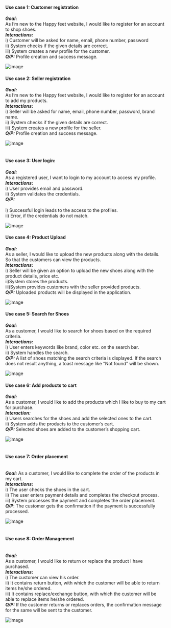 #### **Use case 1: Customer registration** 
 **_Goal_:** <br>
As I’m new to the Happy feet website, I would like to register for an account to shop shoes. <br>
**_Interactions:_** <br>
i) Customer will be asked for name, email, phone number, password <br>
ii) System checks if the given details are correct. <br>
iii) System creates a new profile for the customer. <br>
_**_O/P_:**_ Profile creation and success message. <br>

![image](https://github.com/asrithadaida/GDP_ECommerce_Project/assets/137849928/265b667a-a534-4a12-8392-3dfa4b77e0e1)

#### **Use case 2: Seller registration** 
**_Goal:_ <br>**
As I’m new to the Happy feet website, I would like to register for an account to add my products. <br>
**_Interactions:_** <br>
i) Seller will be asked for name, email, phone number, password, brand name. <br>
ii) System checks if the given details are correct. <br>
iii) System creates a new profile for the seller. 
<br> _**O/P:**_ Profile creation and success message. <br>

![image](https://github.com/asrithadaida/GDP_ECommerce_Project/assets/137849928/f2a23af5-f4eb-4de1-8ec4-38bce58681e8)


#### <br>**Use case 3: User login:**
**_Goal:_**
<br>As a registered user, I want to login to my account to access my profile.
<br>**_Interactions:_**
<br> i) User provides email and password.
<br> ii) System validates the credentials.
<br>**_O/P:_**	 
<br>i) Successful login leads to the access to the profiles.
<br>ii) Error, if the credentials do not match.

![image](https://github.com/asrithadaida/GDP_ECommerce_Project/assets/137849928/9819bab7-955b-4753-b2a1-5399627f2a32)

#### **Use case 4: Product Upload**
**_Goal:_**
<br>As a seller, I would like to upload the new products along with the details. So that the customers can view the products.
<br> **_Interactions:_**
<br> i) Seller will be given an option to upload the new shoes along with the product details, price etc.
<br> ii)System stores the products.
<br> iii)System provides customers with the seller provided products.
<br>**_O/P:_** Uploaded products will be displayed in the application.

![image](https://github.com/asrithadaida/GDP_ECommerce_Project/assets/137849928/ed9d0ed0-95bc-46e1-998d-b80ad456ba54)


#### **Use case 5: Search for Shoes**
**_Goal:_**
<br>As a customer, I would like to search for shoes based on the required criteria.
<br>**_Interactions:_** <br>
i) User enters keywords like brand, color etc. on the search bar. <br>
ii) System handles the search.
<br>**_O/P:_** A list of shoes matching the search criteria is displayed. If the search does not result anything, a toast message like “Not found” will be shown.

![image](https://github.com/asrithadaida/GDP_ECommerce_Project/assets/137849928/3c46ecca-2b38-4506-a1f4-a976e8a4181a)


#### **Use case 6: Add products to cart**
**_Goal:_**
<br>As a customer, I would like to add the products which I like to buy to my cart for purchase.
<br>**_Interaction:_** <br>
i)  Users searches for the shoes and add the selected ones to the cart. <br>
ii) System adds the products to the customer’s cart. 
<br>**_O/P:_** Selected shoes are added to the customer’s shopping cart.

![image](https://github.com/asrithadaida/GDP_ECommerce_Project/assets/137849928/df527800-f5f5-489f-b22e-4942fbf84a3a)


#### <br>**Use case 7: Order placement**
<br>**_Goal:_** As a customer, I would like to complete the order of the products in my cart.
<br>**_Interactions:_** <br>
i)  The user checks the shoes in the cart. <br>
ii) The user enters payment details and completes the checkout process. <br>
iii) System processes the payment and completes the order placement.
<br>**_O/P_**: The customer gets the confirmation if the payment is successfully processed.

![image](https://github.com/asrithadaida/GDP_ECommerce_Project/assets/137849928/67f3995b-7b68-4353-a3b4-ab8a6d3ad99a)

#### <br>**Use case 8: Order Management**
<br>**_Goal:_** 
<br>As a customer, I would like to return or replace the product I have purchased.
<br>**_Interactions:_** <br>
i)  The customer can view his order. <br>
ii) It contains return button, with which the customer will be able to return items he/she ordered. <br>
iii) It contains replace/exchange button, with which the customer will be able to replace items he/she ordered.<br>
**_O/P:_** If the customer returns or replaces orders, the confirmation message for the same will be sent to the customer.

![image](https://github.com/asrithadaida/GDP_ECommerce_Project/assets/137849928/5c5f32dd-73f0-42fd-97ee-149c6f992f35)






